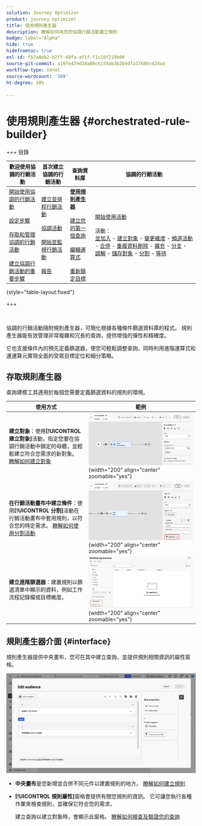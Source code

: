 ```yaml
---
solution: Journey Optimizer
product: journey optimizer
title: 使用規則產生器
description: 瞭解如何為您的協調行銷活動建立規則
badge: label="Alpha"
hide: true
hidefromtoc: true
exl-id: fb7a0eb2-b2ff-49fa-af1f-f1c10f219b00
source-git-commit: a19fe429d34a88c6159ab3b2b4dfa3768bcd24ad
workflow-type: tm+mt
source-wordcount: '389'
ht-degree: 10%

---
```



# 使用規則產生器 {#orchestrated-rule-builder}

+++ 目錄

| 歡迎使用協調的行銷活動 | 首次建立協調的行銷活動 | 查詢資料庫 | 協調的行銷活動 |
|---|---|---|---|
| [開始使用協調的行銷活動](gs-orchestrated-campaigns.md)<br/><br/>[設定步驟](configuration-steps.md)<br/><br/>[存取和管理協調的行銷活動](access-manage-orchestrated-campaigns.md)<br/><br/>[建立協調行銷活動的重要步驟](gs-campaign-creation.md) | [建立並排程行銷活動](create-orchestrated-campaign.md)<br/><br/>[協調活動](orchestrate-activities.md)<br/><br/>[開始並監視行銷活動](start-monitor-campaigns.md)<br/><br/>[報告](reporting-campaigns.md) | <b>[使用規則產生器](orchestrated-rule-builder.md)</b><br/><br/>[建立您的第一個查詢](build-query.md)<br/><br/>[編輯運算式](edit-expressions.md)<br/><br/>[重新鎖定目標](retarget.md) | [開始使用活動](activities/about-activities.md)<br/><br/>活動：<br/>[並加入](activities/and-join.md) - [建立對象](activities/build-audience.md) - [變更維度](activities/change-dimension.md) - [頻道活動](activities/channels.md) - [合併](activities/combine.md) - [重複資料刪除](activities/deduplication.md) - [擴充](activities/enrichment.md) - [分支](activities/fork.md) - [調解](activities/reconciliation.md) - [儲存對象](activities/save-audience.md) - [分割](activities/split.md) - [等待](activities/wait.md) |

{style="table-layout:fixed"}

+++

<br/>

協調的行銷活動隨附規則產生器，可簡化根據各種條件篩選資料庫的程式。 規則產生器能有效管理非常複雜和冗長的查詢，提供增強的彈性和精確度。

它也支援條件內的預先定義篩選器，使您可輕鬆調整查詢，同時利用進階運算式和運運算元實現全面的受眾目標定位和細分策略。

## 存取規則產生器

查詢建模工具適用於每個您需要定義篩選資料的規則的環境。

| 使用方式 | 範例 |
|  ---  |  ---  |
| **建立對象**：使用&#x200B;**[!UICONTROL 建立對象]**&#x200B;活動，指定您要在協調行銷活動中鎖定的母體，並輕鬆建立符合您需求的新對象。 [瞭解如何建立對象](../orchestrated/activities/build-audience.md) | ![顯示如何存取對象建立介面的影像](assets/query-access-audience.png){width="200" align="center" zoomable="yes"} |
| **在行銷活動畫布中建立條件**：使用&#x200B;**[!UICONTROL 分割]**&#x200B;活動在行銷活動畫布中套用規則，以符合您的特定需求。 [瞭解如何使用分割活動](../orchestrated/activities/split.md) | ![顯示如何存取工作流程自訂選項的影像](assets/query-access-split.png){width="200" align="center" zoomable="yes"} |
| **建立進階篩選器**：建置規則以篩選清單中顯示的資料，例如工作流程記錄檔或目標維度。 | ![顯示如何自訂清單篩選器的影像](assets/query-access-advanced-filters.png){width="200" align="center" zoomable="yes"} |

## 規則產生器介面 {#interface}

規則產生器提供中央畫布，您可在其中建立查詢，並提供規則相關資訊的屬性窗格。

![顯示規則產生器介面的影像](assets/rule-builder-interface.png)

* **中央畫布**&#x200B;是您新增並合併不同元件以建置規則的地方。 [瞭解如何建立規則](../orchestrated/build-query.md)

* **[!UICONTROL 規則屬性]**&#x200B;窗格會提供有關您規則的資訊。 它可讓您執行各種作業來檢查規則，並確保它符合您的需求。

  建立查詢以建立對象時，會顯示此窗格。 [瞭解如何檢查及驗證您的查詢](build-query.md#check-and-validate-your-query)
